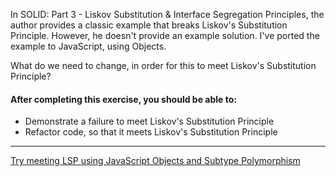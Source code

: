 In SOLID: Part 3 - Liskov Substitution & Interface Segregation Principles, the author provides a classic example that breaks Liskov's Substitution Principle. However, he doesn't provide an example solution. I've ported the example to JavaScript, using Objects.

What do we need to change, in order for this to meet Liskov's Substitution Principle?

#### After completing this exercise, you should be able to:

* Demonstrate a failure to meet Liskov's Substitution Principle
* Refactor code, so that it meets Liskov's Substitution Principle

----------------------------

[Try meeting LSP using JavaScript Objects and Subtype Polymorphism](https://github.com/losandes/heinz-95729-materials-2017/tree/master/week-3/03-01-LSP-with-objects)